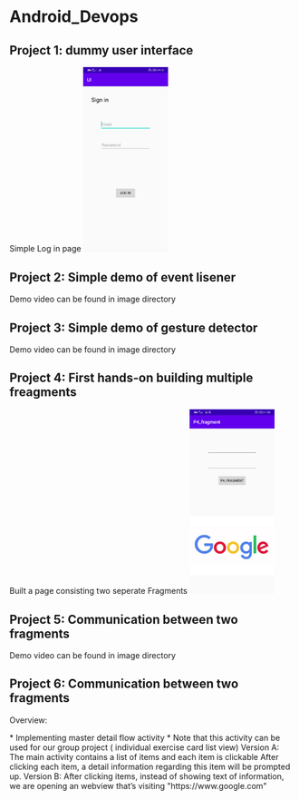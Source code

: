 # Android_Devops

<h2>Project 1: dummy user interface</h2>
Simple Log in page
<img src='https://github.com/jeff024/Android_Devops/blob/master/images/Project1_screenshot.jpg' width="150">

<h2>Project 2: Simple demo of event lisener</h2>
Demo video can be found in image directory

<h2>Project 3: Simple demo of gesture detector</h2>
Demo video can be found in image directory

<h2>Project 4: First hands-on building multiple freagments</h2>
Built a page consisting two seperate Fragments
<img src='https://github.com/jeff024/Android_Devops/blob/master/images/Project4_fragment_screenshot.jpg' width="150">

<h2>Project 5: Communication between two fragments</h2>
Demo video can be found in image directory

<h2>Project 6: Communication between two fragments</h2>

<p>Overview:</p> 
 * Implementing master detail flow activity 
 * Note that this activity can be used for our group project ( individual exercise card list view) 
Version A: 
The main activity contains a list of items and each item is clickable 
After clicking each item, a detail information regarding this item will be prompted up. 
Version B: 
After clicking items, instead of showing text of information, we are opening an webview that’s visiting "https://www.google.com"

